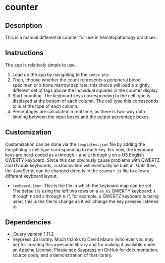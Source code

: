 # counter

## Description
This is a manual differential counter for use in hematopathology practices.

## Instructions
The app is relatively simple to use.

1.  Load up the app by navigating to the `index.php`.
2.  Then, choose whether the count represents a peripheral blood specimen
    or a bone marrow aspirate; this choice will load a slightly different
    set of tags above the individual squares in the counter display.
3.  Start counting. The keyboard keys corresponding to the cell type is
    displayed at the bottom of each column. The cell type this corresponds to
    is at the tope of each column.
4.  Percentages are calculated in real time, as there is two-way data
    binding between the input boxes and the output percentage boxes.

## Customization
Customization can be done via the `templates.json` file by adding the
morphologic cell type corresponding to each key. For now, the keyboard
keys are hard-coded as `A` through `F` and `Z` through `B` on a US English
QWERTY keyboard. Since this can obviously cause problems with QWERTZ and
Dvorak keyboards, customization will eventually be built in. Until then,
the JavaScript can be changed directly in the `counter.js` file to allow
a different keyboard layout.
* `keyboard.json`: This is the file in which the keyboard map can be set.
 The default is using the left two rows on a `en_US` QWERTY keyboard: `A` through 
 `F` and `Z` through `B`. If, for example, a QWERTZ keyboard is being used,
 this is the file to change as it will change the key presses listened to.

## Dependencies
* jQuery version 1.11.2
* Keypress JS library. Much thanks to David Mauro (who ever you may be) for
creating this awesome library and for making it available under an Apache
License. Please see [Keypress](http://dmauro.github.io/Keypress/) on GitHub
for documentation, source code, and a demonstration of that library.

